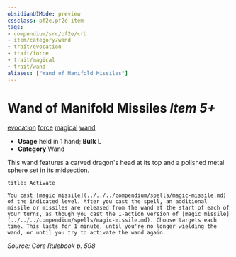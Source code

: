 ```yaml
---
obsidianUIMode: preview
cssclass: pf2e,pf2e-item
tags:
- compendium/src/pf2e/crb
- item/category/wand
- trait/evocation
- trait/force
- trait/magical
- trait/wand
aliases: ["Wand of Manifold Missiles"]
---
```

# Wand of Manifold Missiles *Item 5+*  
[evocation](../../../Rules/traits/evocation.md)  [force](../../../Rules/traits/force.md)  [magical](../../../Rules/traits/magical.md)  [wand](../../../Rules/traits/wand.md)  

- **Usage** held in 1 hand; **Bulk** L
- **Category** Wand

This wand features a carved dragon's head at its top and a polished metal sphere set in its midsection.

```ad-embed-ability
title: Activate

You cast [magic missile](../../../compendium/spells/magic-missile.md) of the indicated level. After you cast the spell, an additional missile or missiles are released from the wand at the start of each of your turns, as though you cast the 1-action version of [magic missile](../../../compendium/spells/magic-missile.md). Choose targets each time. This lasts for 1 minute, until you're no longer wielding the wand, or until you try to activate the wand again.
```

*Source: Core Rulebook p. 598*
